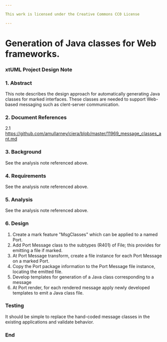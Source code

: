 ```yaml
---

This work is licensed under the Creative Commons CC0 License

---
```


# Generation of Java classes for Web frameworks.
### xtUML Project Design Note


### 1. Abstract

This note describes the design approach for automatically generating Java classes for marked interfaces.
These classes are needed to support Web-based messaging such as clent-server communication. 

### 2. Document References

<a id="2.1"></a>2.1 https://github.com/amullarney/ciera/blob/master/11969_message_classes_ant.md

### 3. Background

See the analysis note referenced above.

### 4. Requirements

See the analysis note referenced above.

### 5. Analysis

See the analysis note referenced above.

### 6. Design

1. Create a mark feature "MsgClasses" which can be applied to a named Port.
2. Add Port Message class to the subtypes (R401) of File; this provides for emitting a file if marked.
3. At Port Message transform, create a file instance for each Port Message on a marked Port.
4. Copy the Port package information to the Port Message file instance, locating the emitted file.
5. Develop templates for generation of a Java class corresponding to a message
5. At Port render, for each rendered message apply newly developed templates to emit a Java class file.

### Testing

It should be simple to replace the hand-coded message classes in the existing applications and validate behavior.


### End
